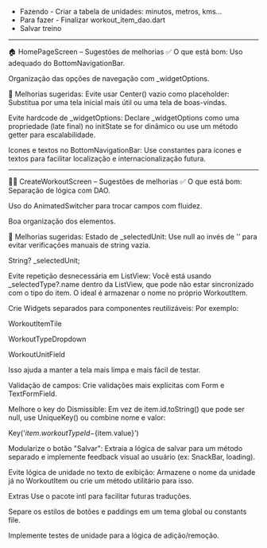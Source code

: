 * Fazendo - Criar a tabela de unidades: minutos, metros, kms...
* Para fazer - Finalizar workout_item_dao.dart
* Salvar treino

--------------------------------------------------------
🏠 HomePageScreen – Sugestões de melhorias
✅ O que está bom:
Uso adequado do BottomNavigationBar.

Organização das opções de navegação com _widgetOptions.

🔧 Melhorias sugeridas:
Evite usar Center() vazio como placeholder:
Substitua por uma tela inicial mais útil ou uma tela de boas-vindas.

Evite hardcode de _widgetOptions:
Declare _widgetOptions como uma propriedade (late final) no initState se for dinâmico ou use um método getter para escalabilidade.

Icones e textos no BottomNavigationBar:
Use constantes para ícones e textos para facilitar localização e internacionalização futura.

---------------------------------------------------------------------------------

🏃‍♂️ CreateWorkoutScreen – Sugestões de melhorias
✅ O que está bom:
Separação de lógica com DAO.

Uso do AnimatedSwitcher para trocar campos com fluidez.

Boa organização dos elementos.

🔧 Melhorias sugeridas:
Estado de _selectedUnit:
Use null ao invés de '' para evitar verificações manuais de string vazia.

String? _selectedUnit;

Evite repetição desnecessária em ListView:
Você está usando _selectedType?.name dentro da ListView, que pode não estar sincronizado com o tipo do item. O ideal é armazenar o nome no próprio WorkoutItem.

Crie Widgets separados para componentes reutilizáveis:
Por exemplo:

WorkoutItemTile

WorkoutTypeDropdown

WorkoutUnitField

Isso ajuda a manter a tela mais limpa e mais fácil de testar.

Validação de campos:
Crie validações mais explícitas com Form e TextFormField.

Melhore o key do Dismissible:
Em vez de item.id.toString() que pode ser null, use UniqueKey() ou combine nome e valor:

Key('${item.workoutTypeId}-${item.value}')

Modularize o botão "Salvar":
Extraia a lógica de salvar para um método separado e implemente feedback visual ao usuário (ex: SnackBar, loading).

Evite lógica de unidade no texto de exibição:
Armazene o nome da unidade já no WorkoutItem ou crie um método utilitário para isso.

 Extras
Use o pacote intl para facilitar futuras traduções.

Separe os estilos de botões e paddings em um tema global ou constants file.

Implemente testes de unidade para a lógica de adição/remoção.